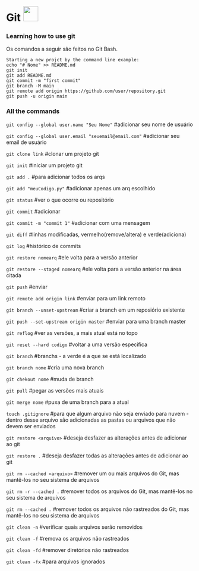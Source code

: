 <h1>
  Git
  <img loading="lazy" src="https://cdn.jsdelivr.net/gh/devicons/devicon/icons/git/git-original.svg" width="40" height="40"/>
</h1> 
<h3>Learning how to use git</h3> 
<p>Os comandos a seguir são feitos no Git Bash.</p>


```
Starting a new projct by the command line example:
echo "# Nome" >> README.md
git init
git add README.md
git commit -m "first commit"
git branch -M main
git remote add origin https://github.com/user/repository.git
git push -u origin main
```
<h3>All the commands</h3>

`git config --global user.name "Seu Nome"`
#adicionar seu nome de usuário

`git config --global user.email "seuemail@email.com"`
#adicionar seu email de usuário

`git clone link`
#clonar um projeto git

`git init` 
#iniciar um projeto git

`git add .` 
#para adicionar todos os arqs

`git add "meuCodigo.py"` 
#adicionar apenas um arq escolhido

`git status` 
#ver o que ocorre ou repositório

`git commit` 
#adicionar

`git commit -m "commit 1"` 
#adicionar com uma mensagem

`git diff` 
#linhas modificadas, vermelho(remove/altera) e verde(adiciona)

`git log` 
#histórico de commits

`git restore nomearq` 
#ele volta para a versão anterior

`git restore --staged nomearq` 
#ele volta para a versão anterior na área citada

`git push` 
#enviar

`git remote add origin link` 
#enviar para um link remoto

`git branch --unset-upstream` 
#criar a branch em um reposiório existente

`git push --set-upstream origin master` 
#enviar para uma branch master

`git reflog` 
#ver as versões, a mais atual está no topo

`git reset --hard codigo` 
#voltar a uma versão específica

`git branch`
#branchs - a verde é a que se está localizado

`git branch nome` 
#cria uma nova branch

`git chekout nome` 
#muda de branch

`git pull` 
#pegar as versões mais atuais

`git merge nome` 
#puxa de uma branch para a atual

`touch .gitignore` 
#para que algum arquivo não seja enviado para nuvem - dentro desse arquivo são adicionadas as pastas ou arquivos que não devem ser enviados

`git restore <arquivo>` 
#deseja desfazer as alterações antes de adicionar ao git

`git restore .` 
#deseja desfazer todas as alterações antes de adicionar ao git

`git rm --cached <arquivo>` 
#remover um ou mais arquivos do Git, mas mantê-los no seu sistema de arquivos

`git rm -r --cached .` 
#remover todos os arquivos do Git, mas mantê-los no seu sistema de arquivos

`git rm --cached .` 
#remover todos os arquivos não rastreados do Git, mas mantê-los no seu sistema de arquivos

`git clean -n` 
#verificar quais arquivos serão removidos

`git clean -f` 
#remova os arquivos não rastreados

`git clean -fd`
#remover diretórios não rastreados

`git clean -fx` 
#para arquivos ignorados

